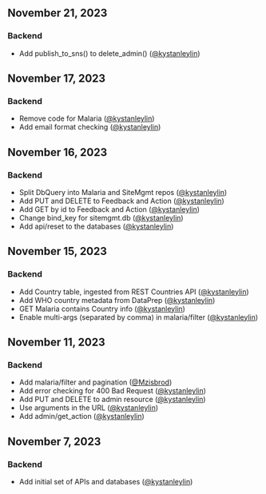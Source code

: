 ## November 21, 2023

### Backend

* Add publish_to_sns() to delete_admin() ([@kystanleylin](https://github.com/kystanleylin))

## November 17, 2023

### Backend

* Remove code for Malaria ([@kystanleylin](https://github.com/kystanleylin))
* Add email format checking ([@kystanleylin](https://github.com/kystanleylin))

## November 16, 2023

### Backend

* Split DbQuery into Malaria and SiteMgmt repos ([@kystanleylin](https://github.com/kystanleylin))
* Add PUT and DELETE to Feedback and Action ([@kystanleylin](https://github.com/kystanleylin))
* Add GET by id to Feedback and Action ([@kystanleylin](https://github.com/kystanleylin))
* Change bind_key for sitemgmt.db ([@kystanleylin](https://github.com/kystanleylin))
* Add api/reset to the databases ([@kystanleylin](https://github.com/kystanleylin))

## November 15, 2023

### Backend

* Add Country table, ingested from REST Countries API ([@kystanleylin](https://github.com/kystanleylin))
* Add WHO country metadata from DataPrep ([@kystanleylin](https://github.com/kystanleylin))
* GET Malaria contains Country info ([@kystanleylin](https://github.com/kystanleylin))
* Enable multi-args (separated by comma) in malaria/filter ([@kystanleylin](https://github.com/kystanleylin))

## November 11, 2023

### Backend

* Add malaria/filter and pagination ([@Mzisbrod](https://github.com/Mzisbrod))
* Add error checking for 400 Bad Request ([@kystanleylin](https://github.com/kystanleylin))
* Add PUT and DELETE to admin resource ([@kystanleylin](https://github.com/kystanleylin))
* Use arguments in the URL ([@kystanleylin](https://github.com/kystanleylin))
* Add admin/get_action ([@kystanleylin](https://github.com/kystanleylin))

## November 7, 2023

### Backend

* Add initial set of APIs and databases ([@kystanleylin](https://github.com/kystanleylin))